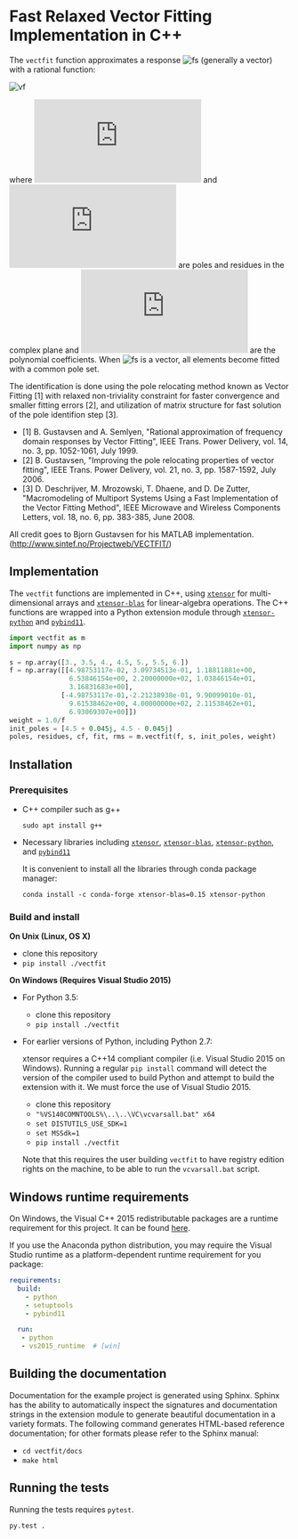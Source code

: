 # Fast Relaxed Vector Fitting Implementation in C++

The `vectfit` function approximates a response ![fs](https://latex.codecogs.com/gif.latex?\mathbf{f}(s))
(generally a vector) with a rational function:

![vf](https://latex.codecogs.com/gif.latex?\mathbf{f}(s)&space;\approx&space;\sum_{j=1}^{N}&space;\frac{\mathbf{r}_j}{s-p_j}&space;&plus;&space;\sum_{n=0}^{Nc}&space;\mathbf{c}_n&space;s^{n})

where ![pj](https://latex.codecogs.com/gif.latex?p_j) and
![rj](https://latex.codecogs.com/gif.latex?r_j) are poles and residues in
the complex plane and ![cn](https://latex.codecogs.com/gif.latex?c_n) are
the polynomial coefficients.
When ![fs](https://latex.codecogs.com/gif.latex?\mathbf{f}(s)) is a vector, all
elements become fitted with a common pole set.

The identification is done using the pole relocating method known as Vector
Fitting [1] with relaxed non-triviality constraint for faster convergence
and smaller fitting errors [2], and utilization of matrix structure for fast
solution of the pole identifion step [3].

- [1] B. Gustavsen and A. Semlyen, "Rational approximation of frequency
    domain responses by Vector Fitting", IEEE Trans. Power Delivery,
    vol. 14, no. 3, pp. 1052-1061, July 1999.
- [2] B. Gustavsen, "Improving the pole relocating properties of vector
    fitting", IEEE Trans. Power Delivery, vol. 21, no. 3, pp. 1587-1592,
    July 2006.
- [3] D. Deschrijver, M. Mrozowski, T. Dhaene, and D. De Zutter,
    "Macromodeling of Multiport Systems Using a Fast Implementation of
    the Vector Fitting Method", IEEE Microwave and Wireless Components
    Letters, vol. 18, no. 6, pp. 383-385, June 2008.

All credit goes to Bjorn Gustavsen for his MATLAB implementation.
(http://www.sintef.no/Projectweb/VECTFIT/)


## Implementation

The `vectfit` functions are implemented in C++, using [`xtensor`](https://github.com/QuantStack/xtensor)
for multi-dimensional arrays and [`xtensor-blas`](https://github.com/QuantStack/xtensor-blas)
for linear-algebra operations.
The C++ functions are wrapped into a Python extension module through
[`xtensor-python`](https://github.com/QuantStack/xtensor-python) and
[`pybind11`](https://github.com/pybind/pybind11).

``` python
import vectfit as m
import numpy as np

s = np.array([3., 3.5, 4., 4.5, 5., 5.5, 6.])
f = np.array([[4.98753117e-02, 3.09734513e-01, 1.18811881e+00,
               6.53846154e+00, 2.20000000e+02, 1.03846154e+01,
               3.16831683e+00],
             [-4.98753117e-01,-2.21238938e-01, 9.90099010e-01,
               9.61538462e+00, 4.00000000e+02, 2.11538462e+01,
               6.93069307e+00]])
weight = 1.0/f
init_poles = [4.5 + 0.045j, 4.5 - 0.045j]
poles, residues, cf, fit, rms = m.vectfit(f, s, init_poles, weight)
```

## Installation

### Prerequisites

- C++ compiler such as g++

  `sudo apt install g++`

- Necessary libraries including [`xtensor`](https://github.com/QuantStack/xtensor),
  [`xtensor-blas`](https://github.com/QuantStack/xtensor-blas),
  [`xtensor-python`](https://github.com/QuantStack/xtensor-python), and
  [`pybind11`](https://github.com/pybind/pybind11)

  It is convenient to install all the libraries through conda package manager:

  `conda install -c conda-forge xtensor-blas=0.15 xtensor-python`

### Build and install

**On Unix (Linux, OS X)**

 - clone this repository
 - `pip install ./vectfit`

**On Windows (Requires Visual Studio 2015)**

 - For Python 3.5:
     - clone this repository
     - `pip install ./vectfit`
 - For earlier versions of Python, including Python 2.7:

   xtensor requires a C++14 compliant compiler (i.e. Visual Studio 2015 on
   Windows). Running a regular `pip install` command will detect the version
   of the compiler used to build Python and attempt to build the extension
   with it. We must force the use of Visual Studio 2015.

     - clone this repository
     - `"%VS140COMNTOOLS%\..\..\VC\vcvarsall.bat" x64`
     - `set DISTUTILS_USE_SDK=1`
     - `set MSSdk=1`
     - `pip install ./vectfit`

   Note that this requires the user building `vectfit` to have registry edition
   rights on the machine, to be able to run the `vcvarsall.bat` script.


## Windows runtime requirements

On Windows, the Visual C++ 2015 redistributable packages are a runtime
requirement for this project. It can be found [here](https://www.microsoft.com/en-us/download/details.aspx?id=48145).

If you use the Anaconda python distribution, you may require the Visual Studio
runtime as a platform-dependent runtime requirement for you package:

```yaml
requirements:
  build:
    - python
    - setuptools
    - pybind11

  run:
   - python
   - vs2015_runtime  # [win]
```

## Building the documentation

Documentation for the example project is generated using Sphinx. Sphinx has the
ability to automatically inspect the signatures and documentation strings in
the extension module to generate beautiful documentation in a variety formats.
The following command generates HTML-based reference documentation; for other
formats please refer to the Sphinx manual:

 - `cd vectfit/docs`
 - `make html`

## Running the tests

Running the tests requires `pytest`.

```bash
py.test .
```
